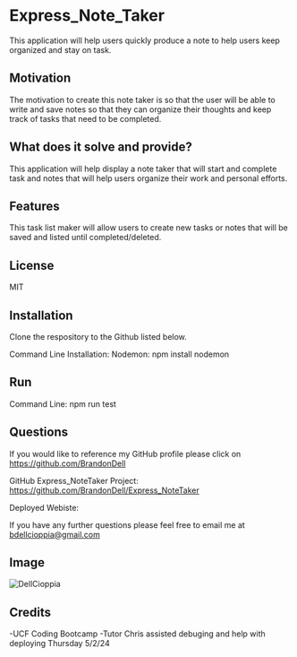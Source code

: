 # Express_Note_Taker
This application will help users quickly produce a note to help users keep organized and stay on task. 
 
## Motivation
The motivation to create this note taker is so that the user will be able to write and save notes so that they can organize their thoughts and keep track of tasks that need to be completed. 

## What does it solve and provide?
This application will help display a note taker that will start and complete task and notes that will help users organize their work and personal efforts. 

## Features
This task list maker will allow users to create new tasks or notes that will be saved and listed until completed/deleted. 

## License
MIT

## Installation 
Clone the respository to the Github listed below. 

Command Line Installation:
Nodemon: npm install nodemon

## Run  
Command Line: npm run test
    
## Questions
    
If you would like to reference my GitHub profile please click on https://github.com/BrandonDell

GitHub Express_NoteTaker Project: https://github.com/BrandonDell/Express_NoteTaker

Deployed Webiste: 

If you have any further questions please feel free to email me at bdellcioppia@gmail.com

## Image
![DellCioppia](./images/workingSvg.png)

## Credits
-UCF Coding Bootcamp
-Tutor Chris assisted debuging and help with deploying Thursday 5/2/24
